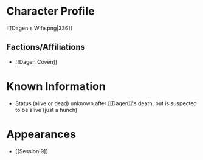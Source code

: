 # Character Profile
![[Dagen's Wife.png|336]]

## Factions/Affiliations
- [[Dagen Coven]]

# Known Information
- Status (alive or dead) unknown after [[Dagen]]'s death, but is suspected to be alive (just a hunch)

# Appearances
- [[Session 9]]